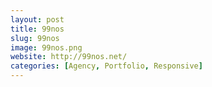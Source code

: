 ```yaml
---
layout: post
title: 99nos
slug: 99nos
image: 99nos.png
website: http://99nos.net/
categories: [Agency, Portfolio, Responsive]
---
```

